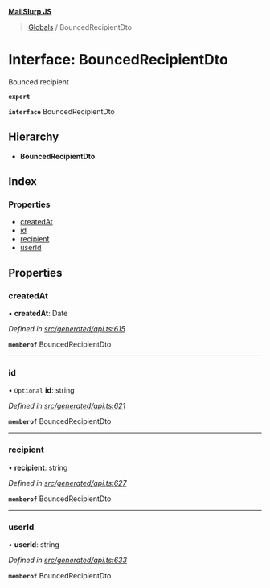 **[MailSlurp JS](../README.md)**

> [Globals](../README.md) / BouncedRecipientDto

# Interface: BouncedRecipientDto

Bounced recipient

**`export`** 

**`interface`** BouncedRecipientDto

## Hierarchy

* **BouncedRecipientDto**

## Index

### Properties

* [createdAt](bouncedrecipientdto.md#createdat)
* [id](bouncedrecipientdto.md#id)
* [recipient](bouncedrecipientdto.md#recipient)
* [userId](bouncedrecipientdto.md#userid)

## Properties

### createdAt

•  **createdAt**: Date

*Defined in [src/generated/api.ts:615](https://github.com/mailslurp/mailslurp-client/blob/c5e5f20/src/generated/api.ts#L615)*

**`memberof`** BouncedRecipientDto

___

### id

• `Optional` **id**: string

*Defined in [src/generated/api.ts:621](https://github.com/mailslurp/mailslurp-client/blob/c5e5f20/src/generated/api.ts#L621)*

**`memberof`** BouncedRecipientDto

___

### recipient

•  **recipient**: string

*Defined in [src/generated/api.ts:627](https://github.com/mailslurp/mailslurp-client/blob/c5e5f20/src/generated/api.ts#L627)*

**`memberof`** BouncedRecipientDto

___

### userId

•  **userId**: string

*Defined in [src/generated/api.ts:633](https://github.com/mailslurp/mailslurp-client/blob/c5e5f20/src/generated/api.ts#L633)*

**`memberof`** BouncedRecipientDto
